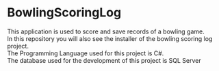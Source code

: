 # BowlingScoringLog
This application is used to score and save records of a bowling game.</br>
In this repository you will also see the installer of the bowling scoring log project.</br>
The Programming Language used for this project is C#.</br>
The database used for the development of this project is SQL Server

